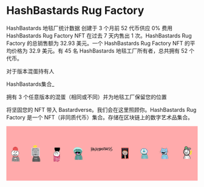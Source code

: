 # HashBastards Rug Factory

HashBastards 地毯厂统计数据
创建于 3 个月前
52 代币供应
0% 费用
HashBastards Rug Factory NFT 在过去 7 天内售出 1 次。HashBastards Rug Factory 的总销售额为 32.93 美元。一个 HashBastards Rug Factory NFT 的平均价格为 32.9 美元。有 45 名 HashBastards 地毯工厂所有者，总共拥有 52 个代币。

对于版本混蛋持有人

HashBastards集合_

拥有 3 个任意版本的混蛋（相同或不同）并为地毯工厂保留您的位置

将坚固您的 NFT 带入 Bastardverse。我们会在这里照顾你。HashBastards Rug Factory 是一个 NFT（非同质代币）集合。存储在区块链上的数字艺术品集合。

![NFT](unnamed.jpg)
